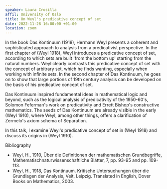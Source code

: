 ```yaml
---
speaker: Laura Crosilla
affil: University of Oslo
title: On Weyl's predicative concept of set
date: 2022-11-28 16:00:00 +01:00
location: zoom
---
```

In the book Das Kontinuum (1918), Hermann Weyl presents a coherent and sophisticated approach to analysis from a predicativist perspective. In the first chapter of (Weyl 1918), Weyl introduces a predicative concept of set, according to which sets are built 'from the bottom up' starting from the natural numbers.
Weyl clearly contrasts this predicative concept of set with the concept of arbitrary set, which he finds wanting, especially when working with infinite sets.
In the second chapter of Das Kontinuum, he goes on to show that large portions of 19th century analysis can be developed on the basis of his predicative concept of set.
<!--more-->

Das Kontinuum inspired fundamental ideas in mathematical logic and beyond, such as the logical analysis of predicativity of the 1950-60's, Solomon Feferman's work on predicativity and Errett Bishop's constructive mathematics.
The seeds of Das Kontinuum are already visible in the early (Weyl 1910), where Weyl, among other things, offers a clarification of Zermelo's axiom schema of Separation.

In this talk, I examine Weyl's predicative concept of set in (Weyl 1918) and discuss its origins in (Weyl 1910). 

Bibliography

 * Weyl, H., 1910, Über die Definitionen der mathematischen Grundbegriffe, Mathematischnaturwissenschaftliche Blätter, 7, pp. 93-95 and pp. 109-113.
  * Weyl, H., 1918, Das Kontinuum. Kritische Untersuchungen über die Grundlagen der Analysis, Veit, Leipzig. Translated in English, Dover Books on Mathematics, 2003.